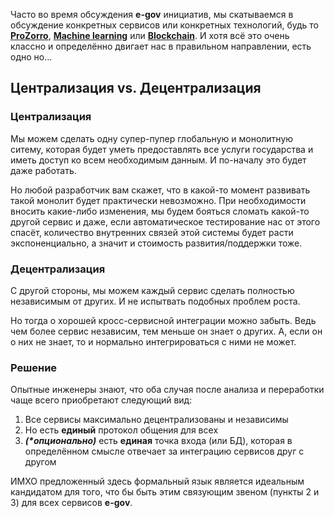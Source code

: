Часто во время обсуждения **e-gov** инициатив, мы скатываемся в обсуждение конкретных сервисов или конкретных технологий, будь то [**ProZorro**](https://prozorro.gov.ua/), [**Machine learning**](https://en.wikipedia.org/wiki/Machine_learning) или [**Blockchain**](https://en.wikipedia.org/wiki/Blockchain). И хотя всё это очень классно и определённо двигает нас в правильном направлении, есть одно но...

## Централизация vs. Децентрализация
### Централизация
Мы можем сделать одну супер-пупер глобальную и монолитную ситему, которая будет уметь предоставлять все услуги государства и иметь доступ ко всем необходимым данным. И по-началу это будет даже работать.

Но любой разработчик вам скажет, что в какой-то момент развивать такой монолит будет практически невозможно. При необходимости вносить какие-либо изменения, мы будем бояться сломать какой-то другой сервис и даже, если автоматическое тестирование нас от этого спасёт, количество внутренних связей этой системы будет расти экспоненциально, а значит и стоимость развития/поддержки тоже.

### Децентрализация
С другой стороны, мы можем каждый сервис сделать полностью независимым от других. И не испытвать подобных проблем роста.

Но тогда о хорошей кросс-сервисной интеграции можно забыть. Ведь чем более сервис независим, тем меньше он знает о других. А, если он о них не знает, то и нормально интегрироваться с ними не может.

### Решение
Опытные инженеры знают, что оба случая после анализа и переработки чаще всего приобретают следующий вид:  
1. Все сервисы максимально децентрализованы и независимы
2. Но есть **единый** протокол общения для всех
3. **_(*опционально)_** есть **единая** точка входа (или БД), которая в определённом смысле отвечает за интеграцию сервисов друг с другом

ИМХО предложенный здесь формальный язык является идеальным кандидатом для того, что бы быть этим связующим звеном (пункты 2 и 3) для всеx сервисов **e-gov**.